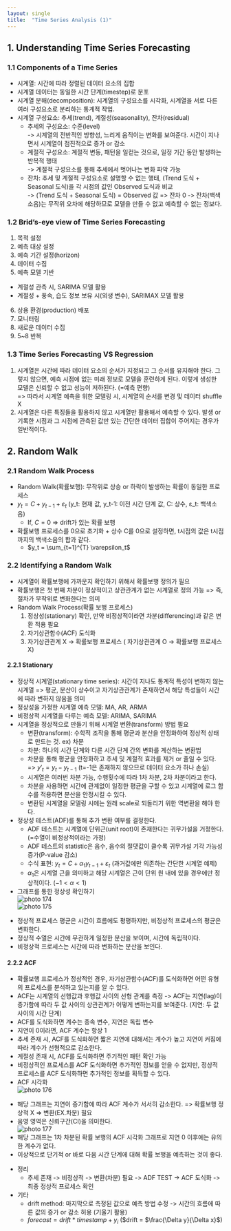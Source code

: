 ```yaml
---
layout: single
title:  "Time Series Analysis (1)"
---
```


## 1. Understanding Time Series Forecasting
### 1.1 Components of a Time Series
- 시계열: 시간에 따라 정렬된 데이터 요소의 집합
- 시계열 데이터는 동일한 시간 단계(timestep)로 분포
- 시계열 분해(decomposition): 시계열의 구성요소를 시각화, 시계열을 서로 다른 여러 구성요소로 분리하는 통계적 작업.
- 시계열 구성요소: 추세(trend), 계절성(seasonality), 잔차(residual)
  - 추세의 구성요소: 수준(level)                
    -> 시계열의 전반적인 방향성, 느리게 움직이는 변화를 보여준다. 시간이 지나면서 시계열이 점진적으로 증가 or 감소
  - 계절적 구성요소: 계절적 변동, 패턴을 일컫는 것으로, 일정 기간 동안 발생하는 반복적 행태               
    -> 계절적 구성요소를 통해 추세에서 벗어나는 변화 파악 가능
  - 잔차: 추세 및 계절적 구성요소로 설명할 수 없는 행태, (Trend 도식 + Seasonal 도식)을 각 시점의 값인 Observed 도식과 비교       
    -> (Trend 도식 + Seasonal 도식) = Observed 값 => 잔차 0
    -> 잔차(백색소음)는 무작위 오차에 해당하므로 모델을 만들 수 없고 예측할 수 없는 정보다.

### 1.2 Brid’s-eye view of Time Series Forecasting
1. 목적 설정
2. 예측 대상 설정
3. 예측 기간 설정(horizon)
4. 데이터 수집
5. 예측 모델 기반
  - 계절성 관측 시, SARIMA 모델 활용
  - 계절성 + 풍속, 습도 정보 보유 시(외생 변수), SARIMAX 모델 활용
6. 상용 환경(production) 배포
7. 모니터링
8. 새로운 데이터 수집
9. 5~8 반복
  
### 1.3 Time Series Forecasting VS Regression
1. 시계열은 시간에 따라 데이터 요소의 순서가 지정되고 그 순서를 유지해야 한다. 그렇지 않으면, 예측 시점에 없는 미래 정보로 모델을 훈련하게 된다. 이렇게 생성한 모델은 신뢰할 수 없고 성능이 저하된다. (=예측 편향)     
  =>  따라서 시계열 예측을 위한 모델링 시, 시계열의 순서를 변경 및 데이터 shuffle X
2. 시계열은 다른 특징들을 활용하지 않고 시계열만 활용해서 예측할 수 있다. 발생 or 기록한 시점과 그 시점에 관측된 값만 있는 간단한 데이터 집합이 주어지는 경우가 일반적이다.

## 2. Random Walk
### 2.1 Random Walk Process
- Random Walk(확률보행): 무작위로 상승 or 하락이 발생하는 확률이 동일한 프로세스      
- $y_t = C + y_{t-1} + \varepsilon_t$ (y_t: 현재 값, y_t-1: 이전 시간 단계 값, C: 상수, ε_t: 백색소음)          
  * If, $C = 0$ => drift가 있는 확률 보행
- 확률보행 프로세스를 0으로 초기화 + 상수 C를 0으로 설정하면, t시점의 값은 t시점까지의 백색소음의 합과 같다.                
  * $y_t = \sum_{t=1}^{T} \varepsilon_t$

### 2.2 Identifying a Random Walk
- 시계열이 확률보행에 가까운지 확인하기 위해서 확률보행 정의가 필요
- 확률보행은 첫 번째 차분이 정상적이고 상관관계가 없는 시계열로 정의 가능 => 즉, 절차가 무작위로 변화한다는 의미     
- Random Walk Process(확률 보행 프로세스)           
  1. 정상성(stationary) 확인, 만약 비정상적이라면 차분(differencing)과 같은 변환 적용 필요
  2. 자기상관함수(ACF) 도식화
  3. 자기상관관계 X -> 확률보행 프로세스 ( 자기상관관계 O -> 확률보행 프로세스 X)
  
#### 2.2.1 Stationary
- 정상적 시계열(stationary time series): 시간이 지나도 통계적 특성이 변하지 않는 시계열
  => 평균, 분산이 상수이고 자기상관관계가 존재하면서 해당 특성들이 시간에 따라 변하지 않음을 의미
- 정상성을 가정한 시계열 예측 모델: MA, AR, ARMA
- 비정상적 시계열을 다루는 예측 모델: ARIMA, SARIMA
- 시계열을 정상적으로 만들기 위해 시계열 변환(transform) 방법 필요
  * 변환(transform): 수학적 조작을 통해 평균과 분산을 안정화하여 정상적 상태로 만드는 것. ex) 차분
  * 차분: 하나의 시간 단계와 다른 시간 단계 간의 변화를 계산하는 변환법
  * 차분을 통해 평균을 안정화하고 추세 및 계절적 효과를 제거 or 줄일 수 있다.
    => $y'_t = y_t - y_{t-1}$ (t=-1은 존재하지 않으므로 데이터 요소가 하나 손실)
  * 시계열은 여러번 차분 가능, 수행횟수에 따라 1차 차분, 2차 차분이라고 한다.
  * 차분을 사용하면 시간에 관계없이 일정한 평균을 구할 수 있고 시계열에 로그 함수를 적용하면 분산을 안정시킬 수 있다.
  * 변환된 시계열을 모델링 시에는 원래 scale로 되돌리기 위한 역변환을 해야 한다.
- 정상성 테스트(ADF)를 통해 추가 변환 여부를 결정한다.
  * ADF 테스트는 시계열에 단위근(unit root)이 존재한다는 귀무가설을 거정한다.(=수열이 비정상적이라는 가정)
  * ADF 테스트의 statistic은 음수, 음수의 절댓값이 클수록 귀무가설 기각 가능성 증가(P-value 감소)
  * 수식 표현: $y_t = C + \alpha_1 y_{t-1} + \varepsilon_t$ (과거값에만 의존하는 간단한 시계열 예제)
  * $\alpha_1$은 시계열 근을 의미하고 해당 시계열은 근이 단위 원 내에 있을 경우에만 정상적이다. ($-1 < \alpha < 1$)
- 그래프를 통한 정상성 확인하기           
![photo 174](/assets/img/blog/img174.png)          
![photo 175](/assets/img/blog/img175.png)       
* 정상적 프로세스 평균은 시간이 흐름에도 평평하지만, 비정상적 프로세스의 평균은 변화한다.
* 정상적 수열은 시간에 무관하게 일정한 분산을 보이며, 시간에 독립적이다.
* 비정상적 프로세스는 시간에 따라 변화하는 분산을 보인다.     

#### 2.2.2 ACF
- 확률보행 프로세스가 정상적인 경우, 자기상관함수(ACF)를 도식화하면 어떤 유형의 프로세스를 분석하고 있는지를 알 수 있다.
- ACF는 시계열의 선행값과 후행값 사이의 선형 관계를 측정 -> ACF는 지연(lag)이 증가함에 따라 두 값 사이의 상관관계가 어떻게 변하는지를 보여준다. (지연: 두 값 사이의 시간 단계)
- ACF를 도식화하면 계수는 종속 변수, 지연은 독립 변수
- 지연이 0이라면, ACF 계수는 항상 1
- 추세 존재 시, ACF를 도식화하면 짧은 지연에 대해서는 계수가 높고 지연이 커짐에 따라 계수가 선형적으로 감소한다.
- 계절성 존재 시, ACF를 도식화하면 주기적인 패턴 확인 가능
- 비정상적인 프로세스를 ACF 도식화하면 추가적인 정보를 얻을 수 없지만, 정상적 프로세스를 ACF 도식화하면 추가적인 정보를 획득할 수 있다.
- ACF 시각화        
![photo 176](/assets/img/blog/img176.png)         
* 해당 그래프는 지연이 증가함에 따라 ACF 계수가 서서히 감소한다. => 확률보행 정상적 X => 변환(EX.차분) 필요
* 음영 영역은 신뢰구간(CI)을 의미한다.                 
![photo 177](/assets/img/blog/img177.png)           
* 해당 그래프는 1차 차분된 확률 보행의 ACF 시각화 그래프로 지연 0 이후에는 유의한 계수가 없다.
* 이상적으로 단기적 or 바로 다음 시간 단계에 대해 확률 보행을 예측하는 것이 좋다.
- 정리
  * 추세 존재 -> 비정상적 -> 변환(차분) 필요 -> ADF TEST -> ACF 도식화 -> 최종 정상적 프로세스 확인
- 기타
  * drift method: 마지막으로 측정된 값으로 예측 방법 수정 -> 시간의 흐름에 따른 값의 증가 or 감소 허용 (기울기 활용)
  * $forecast = drift * timestamp + y_i$ ($drift = $\frac{\Delta y}{\Delta x}$)
